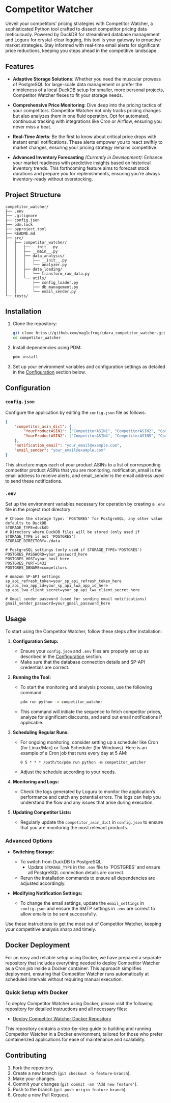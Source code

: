 # Competitor Watcher

Unveil your competitors' pricing strategies with Competitor Watcher, a sophisticated Python tool crafted to dissect competitor pricing data meticulously. Powered by DuckDB for streamlined database management and Loguru for crystal-clear logging, this tool is your gateway to proactive market strategies. Stay informed with real-time email alerts for significant price reductions, keeping you steps ahead in the competitive landscape.


## Features

- **Adaptive Storage Solutions**: Whether you need the muscular prowess of PostgreSQL for large-scale data management or prefer the nimbleness of a local DuckDB setup for smaller, more personal projects, Competitor Watcher flexes to fit your storage needs.

- **Comprehensive Price Monitoring**: Dive deep into the pricing tactics of your competitors. Competitor Watcher not only tracks pricing changes but also analyzes them in one fluid operation. Opt for automated, continuous tracking with integrations like Cron or Airflow, ensuring you never miss a beat.

- **Real-Time Alerts**: Be the first to know about critical price drops with instant email notifications. These alerts empower you to react swiftly to market changes, ensuring your pricing strategy remains competitive.

- **Advanced Inventory Forecasting** *(Currently in Development)*: Enhance your market readiness with predictive insights based on historical inventory trends. This forthcoming feature aims to forecast stock durations and prepare you for replenishments, ensuring you’re always inventory-ready without overstocking.


## Project Structure

```
competitor_watcher/
├── .env
├── .gitignore
├── config.json
├── pdm.lock
├── pyproject.toml
├── README.md
├── src/
│   ├── competitor_watcher/
│   │   ├── __init__.py
│   │   ├── __main__.py
│   │   ├── data_analysis/
│   │   │   ├── __init__.py
│   │   │   └── analyzer.py
│   │   ├── data_loading/
│   │   │   └── transform_raw_data.py
│   │   └── utils/
│   │       ├── config_loader.py
│   │       ├── db_management.py
│   │       └── email_sender.py
└── tests/
```


## Installation

1. Clone the repository:
    ```sh
    git clone https://github.com/mag1cfrog/idara_competitor_watcher.git
    cd competitor_watcher
    ```

2. Install dependencies using PDM:
    ```sh
    pdm install
    ```

3. Set up your environment variables and configuration settings as detailed in the [Configuration](#configuration) section below.


## Configuration

### `config.json`

Configure the application by editing the `config.json` file as follows:

```json
{
    "competitor_asin_dict": {
        "YourProductASIN1": ["CompetitorASIN1", "CompetitorASIN2", "CompetitorASIN3"],
        "YourProductASIN2": ["CompetitorASIN4", "CompetitorASIN5", "CompetitorASIN6"]
    },
    "notification_email": "your_email@example.com",
    "email_sender": "your_email@example.com"
}
```
This structure maps each of your product ASINs to a list of corresponding competitor product ASINs that you are monitoring. notification_email is the email address to receive alerts, and email_sender is the email address used to send these notifications.

### `.env`
Set up the environment variables necessary for operation by creating a `.env` file in the project root directory:

```
# Choose the storage type: 'POSTGRES' for PostgreSQL, any other value defaults to DuckDB
STORAGE_TYPE=duckdb
# Directory where DuckDB files will be stored (only used if STORAGE_TYPE is not 'POSTGRES')
STORAGE_DIRECTORY=./data

# PostgreSQL settings (only used if STORAGE_TYPE='POSTGRES')
POSTGRES_PASSWORD=your_password_here
POSTGRES_HOST=your_host_here
POSTGRES_PORT=5432
POSTGRES_DBNAME=competitors

# Amazon SP-API settings
sp_api_refresh_token=your_sp_api_refresh_token_here
sp_api_lwa_app_id=your_sp_api_lwa_app_id_here
sp_api_lwa_client_secret=your_sp_api_lwa_client_secret_here

# Gmail sender password (used for sending email notifications)
gmail_sender_password=your_gmail_password_here
```


## Usage

To start using the Competitor Watcher, follow these steps after installation:

1. **Configuration Setup:**
   - Ensure your `config.json` and `.env` files are properly set up as described in the [Configuration](#configuration) section.
   - Make sure that the database connection details and SP-API credentials are correct.

2. **Running the Tool:**
   - To start the monitoring and analysis process, use the following command:
     ```sh
     pdm run python -m competitor_watcher
     ```
   - This command will initiate the sequence to fetch competitor prices, analyze for significant discounts, and send out email notifications if applicable.

3. **Scheduling Regular Runs:**
   - For ongoing monitoring, consider setting up a scheduler like Cron (for Linux/Mac) or Task Scheduler (for Windows). Here is an example of a Cron job that runs every day at 5 AM:
     ```
     0 5 * * * /path/to/pdm run python -m competitor_watcher
     ```
   - Adjust the schedule according to your needs.

4. **Monitoring and Logs:**
   - Check the logs generated by Loguru to monitor the application’s performance and catch any potential errors. The logs can help you understand the flow and any issues that arise during execution.

5. **Updating Competitor Lists:**
   - Regularly update the `competitor_asin_dict` in `config.json` to ensure that you are monitoring the most relevant products.

### Advanced Options

- **Switching Storage:**
  - To switch from DuckDB to PostgreSQL:
    - Update `STORAGE_TYPE` in the `.env` file to 'POSTGRES' and ensure all PostgreSQL connection details are correct.
  - Rerun the installation commands to ensure all dependencies are adjusted accordingly.

- **Modifying Notification Settings:**
  - To change the email settings, update the `email_settings` in `config.json` and ensure the SMTP settings in `.env` are correct to allow emails to be sent successfully.

Use these instructions to get the most out of Competitor Watcher, keeping your competitive analysis sharp and timely.



## Docker Deployment

For an easy and reliable setup using Docker, we have prepared a separate repository that includes everything needed to deploy Competitor Watcher as a Cron job inside a Docker container. This approach simplifies deployment, ensuring that Competitor Watcher runs automatically at scheduled intervals without requiring manual execution.

### Quick Setup with Docker

To deploy Competitor Watcher using Docker, please visit the following repository for detailed instructions and all necessary files:

- [Deploy Competitor Watcher Docker Repository](https://github.com/mag1cfrog/deploy_competitor_watcher)

This repository contains a step-by-step guide to building and running Competitor Watcher in a Docker environment, tailored for those who prefer containerized applications for ease of maintenance and scalability.


## Contributing

1. Fork the repository.
2. Create a new branch (`git checkout -b feature-branch`).
3. Make your changes.
4. Commit your changes (`git commit -am 'Add new feature'`).
5. Push to the branch (`git push origin feature-branch`).
6. Create a new Pull Request.

